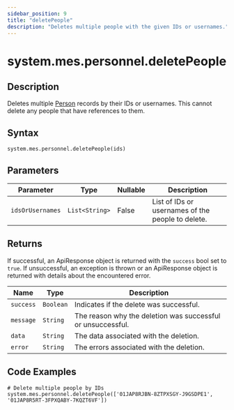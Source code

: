 ```yaml
---
sidebar_position: 9
title: "deletePeople"
description: "Deletes multiple people with the given IDs or usernames."
---
```


# system.mes.personnel.deletePeople

## Description

Deletes multiple [Person](../../data-model/personnel-model/personnel) records by their IDs or usernames.
This cannot delete any people that have references to them.

## Syntax

```
system.mes.personnel.deletePeople(ids)
```

## Parameters

| Parameter        | Type                 | Nullable | Description                                       |
|------------------|----------------------|----------|---------------------------------------------------|
| `idsOrUsernames` | `List<String>`  | False    | List of IDs or usernames of the people to delete. |

## Returns

If successful, an ApiResponse object is returned with the `success` bool set to `true`. If unsuccessful, an exception is thrown or an ApiResponse object is returned with details about the encountered error.

| Name      | Type      | Description                                                 |
| --------- | --------- | ----------------------------------------------------------- |
| `success` | `Boolean` | Indicates if the delete was successful.                     |
| `message` | `String`  | The reason why the deletion was successful or unsuccessful. |
| `data`    | `String`  | The data associated with the deletion.                      |
| `error`   | `String`  | The errors associated with the deletion.                    |

## Code Examples

```
# Delete multiple people by IDs
system.mes.personnel.deletePeople(['01JAP8RJBN-8ZTPXSGY-J9GSDPE1', '01JAP8R5RT-3FPXQABY-7KQZT6VF'])
```